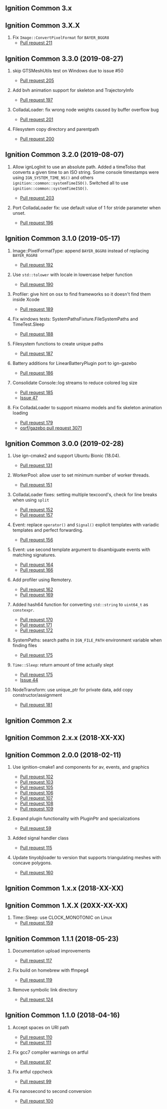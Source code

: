 ## Ignition Common 3.x

## Ignition Common 3.X.X

1. Fix `Image::ConvertPixelFormat` for `BAYER_BGGR8`
    * [Pull request 211](https://bitbucket.org/ignitionrobotics/ign-common/pull-requests/211)

## Ignition Common 3.3.0 (2019-08-27)

1. skip GTSMeshUtils test on Windows due to issue #50
    * [Pull request 205](https://bitbucket.org/osrf/gazebo/pull-request/205)

1. Add bvh animation support for skeleton and TrajectoryInfo
    * [Pull request 197](https://bitbucket.org/osrf/gazebo/pull-request/197)

1. ColladaLoader: fix wrong node weights caused by buffer overflow bug
    * [Pull request 201](https://bitbucket.org/osrf/gazebo/pull-request/201)

1. Filesystem copy directory and parentpath
    * [Pull request 200](https://bitbucket.org/osrf/gazebo/pull-request/200)

## Ignition Common 3.2.0 (2019-08-07)

1. Allow ignLogInit to use an absolute path. Added a timeToIso that converts a given time to an ISO string. Some console timestamps were using `IGN_SYSTEM_TIME_NS()` and others `ignition::common::systemTimeISO()`. Switched all to use `ignition::common::systemTimeISO()`.
    * [Pull request 203](https://bitbucket.org/osrf/gazebo/pull-request/203)

1. Port ColladaLoader fix: use default value of 1 for stride parameter when unset.
    * [Pull request 196](https://bitbucket.org/osrf/gazebo/pull-request/196)

## Ignition Common 3.1.0 (2019-05-17)

1. Image::PixelFormatType: append `BAYER_BGGR8` instead of replacing `BAYER_RGGR8`
    * [Pull request 192](https://bitbucket.org/ignitionrobotics/ign-common/pull-requests/192)

1. Use `std::tolower` with locale in lowercase helper function
    * [Pull request 190](https://bitbucket.org/ignitionrobotics/ign-common/pull-requests/190)

1. Profiler: give hint on osx to find frameworks so it doesn't find them inside Xcode
    * [Pull request 189](https://bitbucket.org/ignitionrobotics/ign-common/pull-requests/189)

1. Fix windows tests: SystemPathsFixture.FileSystemPaths and TimeTest.Sleep
    * [Pull request 188](https://bitbucket.org/ignitionrobotics/ign-common/pull-requests/188)

1. Filesystem functions to create unique paths
    * [Pull request 187](https://bitbucket.org/ignitionrobotics/ign-common/pull-requests/187)

1. Battery additions for LinearBatteryPlugin port to ign-gazebo
    * [Pull request 186](https://bitbucket.org/ignitionrobotics/ign-common/pull-requests/186)

1. Consolidate Console::log streams to reduce colored log size
    * [Pull request 185](https://bitbucket.org/ignitionrobotics/ign-common/pull-requests/185)
    * [Issue 47](https://bitbucket.org/ignitionrobotics/ign-common/issue/47)

1. Fix ColladaLoader to support mixamo models and fix skeleton animation loading
    * [Pull request 179](https://bitbucket.org/ignitionrobotics/ign-common/pull-requests/179)
    * [osrf/gazebo pull request 3071](https://bitbucket.org/osrf/gazebo/pull-requests/3071)

## Ignition Common 3.0.0 (2019-02-28)

1. Use ign-cmake2 and support Ubuntu Bionic (18.04).
    * [Pull request 131](https://bitbucket.org/ignitionrobotics/ign-common/pull-requests/131)

1. WorkerPool: allow user to set minimum number of worker threads.
    * [Pull request 151](https://bitbucket.org/ignitionrobotics/ign-common/pull-requests/151)

1. ColladaLoader fixes: setting multiple texcoord's, check for line breaks when using `split`
    * [Pull request 152](https://bitbucket.org/ignitionrobotics/ign-common/pull-requests/152)
    * [Pull request 157](https://bitbucket.org/ignitionrobotics/ign-common/pull-requests/157)

1. Event: replace `operator()` and `Signal()` explicit templates with variadic templates and perfect forwarding.
    * [Pull request 156](https://bitbucket.org/ignitionrobotics/ign-common/pull-requests/156)

1. Event: use second template argument to disambiguate events with matching signatures.
    * [Pull request 164](https://bitbucket.org/ignitionrobotics/ign-common/pull-requests/164)
    * [Pull request 166](https://bitbucket.org/ignitionrobotics/ign-common/pull-requests/166)

1. Add profiler using Remotery.
    * [Pull request 162](https://bitbucket.org/ignitionrobotics/ign-common/pull-requests/162)
    * [Pull request 169](https://bitbucket.org/ignitionrobotics/ign-common/pull-requests/169)

1. Added hash64 function for converting `std::string` to `uint64_t` as `constexpr`.
    * [Pull request 170](https://bitbucket.org/ignitionrobotics/ign-common/pull-requests/170)
    * [Pull request 171](https://bitbucket.org/ignitionrobotics/ign-common/pull-requests/171)
    * [Pull request 172](https://bitbucket.org/ignitionrobotics/ign-common/pull-requests/172)

1. SystemPaths: search paths in `IGN_FILE_PATH` environment variable when finding files
    * [Pull request 175](https://bitbucket.org/ignitionrobotics/ign-common/pull-requests/175)

1. `Time::Sleep`: return amount of time actually slept
    * [Pull request 175](https://bitbucket.org/ignitionrobotics/ign-common/pull-requests/175)
    * [Issue 44](https://bitbucket.org/ignitionrobotics/ign-common/issue/44)

1. NodeTransform: use unique_ptr for private data, add copy constructor/assignment
    * [Pull request 181](https://bitbucket.org/ignitionrobotics/ign-common/pull-requests/181)

## Ignition Common 2.x

## Ignition Common 2.x.x (2018-XX-XX)

## Ignition Common 2.0.0 (2018-02-11)

1. Use ignition-cmake1 and components for av, events, and graphics
    * [Pull request 102](https://bitbucket.org/ignitionrobotics/ign-common/pull-requests/102)
    * [Pull request 103](https://bitbucket.org/ignitionrobotics/ign-common/pull-requests/103)
    * [Pull request 105](https://bitbucket.org/ignitionrobotics/ign-common/pull-requests/105)
    * [Pull request 106](https://bitbucket.org/ignitionrobotics/ign-common/pull-requests/106)
    * [Pull request 107](https://bitbucket.org/ignitionrobotics/ign-common/pull-requests/107)
    * [Pull request 108](https://bitbucket.org/ignitionrobotics/ign-common/pull-requests/108)
    * [Pull request 109](https://bitbucket.org/ignitionrobotics/ign-common/pull-requests/109)

1. Expand plugin functionality with PluginPtr and specializations
    * [Pull request 59](https://bitbucket.org/ignitionrobotics/ign-common/pull-requests/59)

1. Added signal handler class
    * [Pull request 115](https://bitbucket.org/ignitionrobotics/ign-common/pull-requests/115)

1. Update tinyobjloader to version that supports triangulating meshes with concave polygons.
    * [Pull request 160](https://bitbucket.org/ignitionrobotics/ign-common/pull-requests/160)

## Ignition Common 1.x.x (2018-XX-XX)


## Ignition Common 1.X.X (20XX-XX-XX)

1. Time::Sleep: use CLOCK_MONOTONIC on Linux
    * [Pull request 159](https://bitbucket.org/ignitionrobotics/ign-common/pull-requests/159)


## Ignition Common 1.1.1 (2018-05-23)

1. Documentation upload improvements
    * [Pull request 117](https://bitbucket.org/ignitionrobotics/ign-common/pull-requests/117)

1. Fix build on homebrew with ffmpeg4
    * [Pull request 119](https://bitbucket.org/ignitionrobotics/ign-common/pull-requests/119)

1. Remove symbolic link directory
    * [Pull request 124](https://bitbucket.org/ignitionrobotics/ign-common/pull-requests/124)


## Ignition Common 1.1.0 (2018-04-16)

1. Accept spaces on URI path
    * [Pull request 110](https://bitbucket.org/ignitionrobotics/ign-common/pull-requests/110)
    * [Pull request 111](https://bitbucket.org/ignitionrobotics/ign-common/pull-requests/111)

1. Fix gcc7 compiler warnings on artful
    * [Pull request 97](https://bitbucket.org/ignitionrobotics/ign-common/pull-requests/97)

1. Fix artful cppcheck
    * [Pull request 99](https://bitbucket.org/ignitionrobotics/ign-common/pull-requests/99)

1. Fix nanosecond to second conversion
    * [Pull request 100](https://bitbucket.org/ignitionrobotics/ign-common/pull-requests/100)
